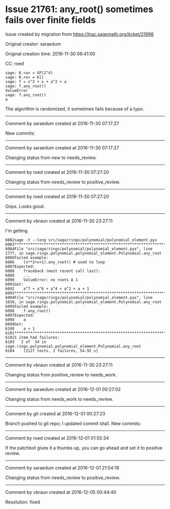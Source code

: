 # Issue 21761: any_root() sometimes fails over finite fields

Issue created by migration from https://trac.sagemath.org/ticket/21998

Original creator: saraedum

Original creation time: 2016-11-30 06:41:00

CC:  roed


```
sage: K.<a> = GF(2^4)
sage: R.<x> = K[]
sage: f = x^2 + x + a^2 + a
sage: f.any_root()
ValueError
sage: f.any_root()
a
```

The algorithm is randomized, it sometimes fails because of a typo.


---

Comment by saraedum created at 2016-11-30 07:17:27

New commits:


---

Comment by saraedum created at 2016-11-30 07:17:27

Changing status from new to needs_review.


---

Comment by roed created at 2016-11-30 07:27:20

Changing status from needs_review to positive_review.


---

Comment by roed created at 2016-11-30 07:27:20

Oops.  Looks good.


---

Comment by vbraun created at 2016-11-30 23:27:11

I'm getting

```
6082sage -t --long src/sage/rings/polynomial/polynomial_element.pyx
6083**********************************************************************
6084File "src/sage/rings/polynomial/polynomial_element.pyx", line 1777, in sage.rings.polynomial.polynomial_element.Polynomial.any_root
6085Failed example:
6086    (x**2+x+1).any_root() # used to loop
6087Expected:
6088    Traceback (most recent call last):
6089    ...
6090    ValueError: no roots A 1
6091Got:
6092    a^7 + a^6 + a^4 + a^2 + a + 1
6093**********************************************************************
6094File "src/sage/rings/polynomial/polynomial_element.pyx", line 1810, in sage.rings.polynomial.polynomial_element.Polynomial.any_root
6095Failed example:
6096    f.any_root()
6097Expected:
6098    a
6099Got:
6100    a + 1
6101**********************************************************************
61021 item had failures:
6103   2 of  34 in sage.rings.polynomial.polynomial_element.Polynomial.any_root
6104    [2127 tests, 2 failures, 54.92 s]
```



---

Comment by vbraun created at 2016-11-30 23:27:11

Changing status from positive_review to needs_work.


---

Comment by saraedum created at 2016-12-01 00:27:02

Changing status from needs_work to needs_review.


---

Comment by git created at 2016-12-01 00:27:23

Branch pushed to git repo; I updated commit sha1. New commits:


---

Comment by roed created at 2016-12-01 01:55:34

If the patchbot gives it a thumbs up, you can go ahead and set it to positive review.


---

Comment by saraedum created at 2016-12-01 21:54:18

Changing status from needs_review to positive_review.


---

Comment by vbraun created at 2016-12-05 00:44:40

Resolution: fixed
